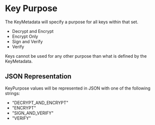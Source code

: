 # Key Purpose #

The KeyMetadata will specify a purpose for all keys within that set.
  * Decrypt and Encrypt
  * Encrypt Only
  * Sign and Verify
  * Verify

Keys cannot be used for any other purpose than what is defined by the KeyMetadata.

## JSON Representation ##

KeyPurpose values will be represented in JSON with one of the following strings:
  * "DECRYPT\_AND\_ENCRYPT"
  * "ENCRYPT"
  * "SIGN\_AND\_VERIFY"
  * "VERIFY"